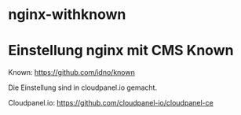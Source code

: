# nginx-withknown
# Einstellung nginx mit CMS Known 
Known: https://github.com/idno/known

Die Einstellung sind in cloudpanel.io gemacht.

Cloudpanel.io: https://github.com/cloudpanel-io/cloudpanel-ce
